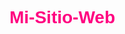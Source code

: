 # Mi-Sitio-Web
<!DOCTYPE html>
<html lang="es">
<head>
    <meta charset="UTF-8">
    <meta name="viewport" content="width=device-width, initial-scale=1.0">
    <title>Te Quiero, Lola</title>
    <style>
        body {
            background-image: url('url_de_la_imagen_de_fondo.jpg'); /* Reemplaza 'url_de_la_imagen_de_fondo.jpg' con la URL de tu imagen de fondo */
            background-size: cover;
            background-repeat: no-repeat;
            background-attachment: fixed;
            color: #ff66b2; /* Color de texto rosa */
            font-family: Arial, sans-serif;
        }

        .container {
            max-width: 800px;
            margin: 0 auto;
            padding: 20px;
            background-color: rgba(255, 255, 255, 0.8); /* Fondo blanco semitransparente */
            border-radius: 10px;
        }

        h1 {
            color: #ff0080; /* Color de título rosa más brillante */
        }

        p {
            font-size: 18px;
            line-height: 1.6;
        }
    </style>
</head>
<body>
    <div class="container">
        <h1>Te Quiero, Lola</h1>
        <p>Eres la persona más bonita que he conocido.</p>
       
        <p>Con todo mi amor,</p>
        <p>Javierzuelo</p>
    </div>
</body>
</html>
